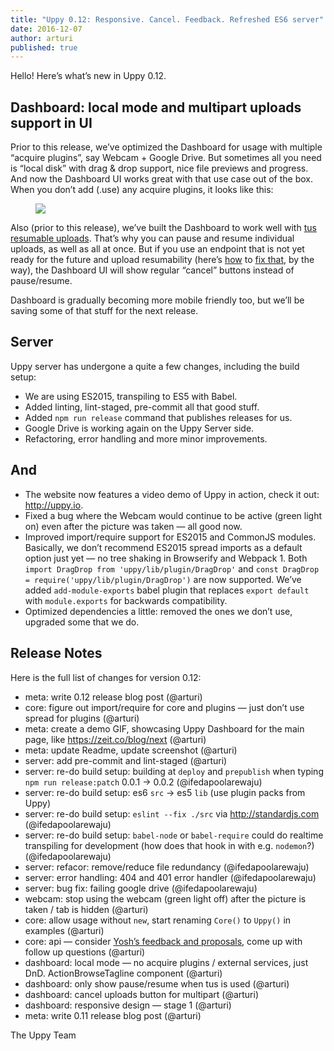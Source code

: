 ```yaml
---
title: "Uppy 0.12: Responsive. Cancel. Feedback. Refreshed ES6 server"
date: 2016-12-07
author: arturi
published: true
---
```


Hello! Here’s what’s new in Uppy 0.12.

## Dashboard: local mode and multipart uploads support in UI

Prior to this release, we’ve optimized the Dashboard for usage with multiple “acquire plugins”, say Webcam + Google Drive. But sometimes all you need is “local disk” with drag & drop support, nice file previews and progress. And now the Dashboard UI works great with that use case out of the box. When you don’t add (.use) any acquire plugins, it looks like this:

<figure class="wide"><img src="/uppy/images/blog/0.12/uppy-dashboard-local.jpg"></figure>

Also (prior to this release), we’ve built the Dashboard to work well with [tus resumable uploads](http://tus.io). That’s why you can pause and resume individual uploads, as well as all at once. But if you use an endpoint that is not yet ready for the future and upload resumability (here’s [how](https://github.com/tus/tus-node-server) to [fix that](https://github.com/tus/tusd), by the way), the Dashboard UI will show regular “cancel” buttons instead of pause/resume.

Dashboard is gradually becoming more mobile friendly too, but we’ll be saving some of that stuff for the next release.

## Server

Uppy server has undergone a quite a few changes, including the build setup:

- We are using ES2015, transpiling to ES5 with Babel.
- Added linting, lint-staged, pre-commit all that good stuff.
- Added `npm run release` command that publishes releases for us.
- Google Drive is working again on the Uppy Server side.
- Refactoring, error handling and more minor improvements.

<!-- more -->

## And

- The website now features a video demo of Uppy in action, check it out: <http://uppy.io>.
- Fixed a bug where the Webcam would continue to be active (green light on) even after the picture was taken — all good now.
- Improved import/require support for ES2015 and CommonJS modules. Basically, we don’t recommend ES2015 spread imports as a default option just yet — no tree shaking in Browserify and Webpack 1. Both `import DragDrop from 'uppy/lib/plugin/DragDrop'` and `const DragDrop = require('uppy/lib/plugin/DragDrop')` are now supported. We’ve added `add-module-exports` babel plugin that replaces `export default` with `module.exports` for backwards compatibility.
- Optimized dependencies a little: removed the ones we don’t use, upgraded some that we do.

## Release Notes

Here is the full list of changes for version 0.12:

- meta: write 0.12 release blog post (@arturi)
- core: figure out import/require for core and plugins — just don’t use spread for plugins (@arturi)
- meta: create a demo GIF, showcasing Uppy Dashboard for the main page, like <https://zeit.co/blog/next> (@arturi)
- meta: update Readme, update screenshot (@arturi)
- server: add pre-commit and lint-staged (@arturi)
- server: re-do build setup: building at `deploy` and `prepublish` when typing `npm run release:patch` 0.0.1 -> 0.0.2 (@ifedapoolarewaju)
- server: re-do build setup: es6 `src` -> es5 `lib` (use plugin packs from Uppy)
- server: re-do build setup: `eslint --fix ./src` via <http://standardjs.com> (@ifedapoolarewaju)
- server: re-do build setup: `babel-node` or `babel-require` could do realtime transpiling for development (how does that hook in with e.g. `nodemon`?) (@ifedapoolarewaju)
- server: refacor: remove/reduce file redundancy (@ifedapoolarewaju)
- server: error handling: 404 and 401 error handler (@ifedapoolarewaju)
- server: bug fix: failing google drive (@ifedapoolarewaju)
- webcam: stop using the webcam (green light off) after the picture is taken / tab is hidden (@arturi)
- core: allow usage without `new`, start renaming `Core()` to `Uppy()` in examples (@arturi)
- core: api — consider [Yosh’s feedback and proposals](https://gist.github.com/yoshuawuyts/b5e5b3e7aacbee85a3e61b8a626709ab), come up with follow up questions (@arturi)
- dashboard: local mode — no acquire plugins / external services, just DnD. ActionBrowseTagline component (@arturi)
- dashboard: only show pause/resume when tus is used (@arturi)
- dashboard: cancel uploads button for multipart (@arturi)
- dashboard: responsive design — stage 1 (@arturi)
- meta: write 0.11 release blog post (@arturi)

The Uppy Team
